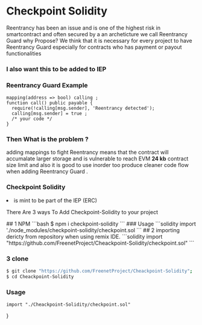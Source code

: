 # Checkpoint Solidity 
<p>Reentrancy has been an issue and is one of the highest risk in smartcontract and often 
secured by a an archeticture we call  Reentrancy Guard 
why Propose? We think that it is necessary for every project to have Reentrancy Guard 
especially for contracts who has payment or payout functionalities </p>
<h3> I also want this to be added to IEP </h3>

### Reentrancy Guard Example
```solidity
mapping(address => bool) calling ;
function call() public payable {
  require(!calling[msg.sender], 'Reentrancy detected');
  calling[msg.sender] = true ;
  /* your code */
}
```
### Then What is the problem ?

<p>
adding mappings to fight Reentrancy  means that the contract will accumalate larger storage and 
is vulnerable to reach EVM <b>24 kb</b> contract size limit and also 
it is good to use inorder too produce  cleaner code flow when adding Reentrancy Guard .
</p>

### Checkpoint Solidity 
<li>is mint to be part of the IEP (ERC)</li>

<p>There Are 3 ways To Add Checkpoint-Solidity to your project</p>
## 1 NPM
```bash 
 $  npm i checkpoint-solidity 
```
### Usage 
```solidity
import './node_modules/checkpoint-solidity/checkpoint.sol 
```
## 2 importing dericty from repository when using remix IDE.
```solidity
  import "https://github.com/FreenetProject/Cheackpoint-Solidity/checkpoint.sol"
```

### 3 clone 
```bash 
$ git clone "https://github.com/FreenetProject/Cheackpoint-Solidity";
$ cd Cheackpoint-Solidity
```
### Usage
``` Solidity
import "./Cheackpoint-Solidity/checkpoint.sol"
```

}
